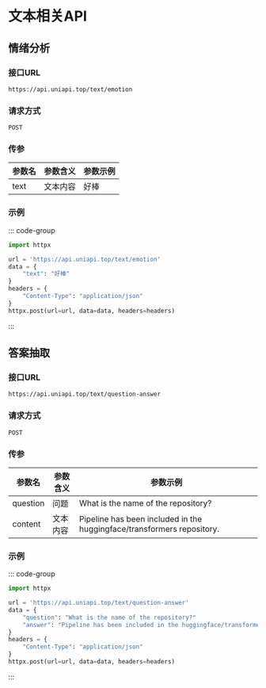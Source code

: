 # 文本相关API

## 情绪分析 <Badge type="warning" text="限时免费" />

### 接口URL

`https://api.uniapi.top/text/emotion`

### 请求方式

`POST`

### 传参

| 参数名 | 参数含义 | 参数示例 |
| ------ | -------- | -------- |
| text   | 文本内容 | 好棒     |

### 示例

::: code-group

```python [python]
import httpx

url = 'https://api.uniapi.top/text/emotion'
data = {
    "text": "好棒"
}
headers = {
    "Content-Type": "application/json"
}
httpx.post(url=url, data=data, headers=headers)
```
:::

## 答案抽取 <Badge type="warning" text="限时免费" />

### 接口URL

`https://api.uniapi.top/text/question-answer`

### 请求方式

`POST`

### 传参

| 参数名   | 参数含义 | 参数示例                                                               |
| -------- | -------- | ---------------------------------------------------------------------- |
| question | 问题     | What is the name of the repository?                                    |
| content  | 文本内容 | Pipeline has been included in the huggingface/transformers repository. |

### 示例

::: code-group

```python [python]
import httpx

url = 'https://api.uniapi.top/text/question-answer'
data = {
    "question": "What is the name of the repository?"
    "answer": "Pipeline has been included in the huggingface/transformers repository."
}
headers = {
    "Content-Type": "application/json"
}
httpx.post(url=url, data=data, headers=headers)
```
:::
